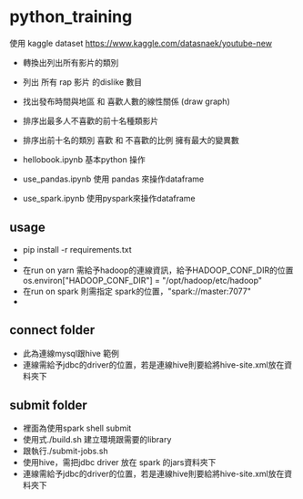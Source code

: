 # python_training

使用 kaggle dataset
https://www.kaggle.com/datasnaek/youtube-new

* 轉換出列出所有影片的類別
* 列出 所有 rap 影片 的dislike 數目
* 找出發布時間與地區 和 喜歡人數的線性關係  (draw graph)
* 排序出最多人不喜歡的前十名種類影片
* 排序出前十名的類別 喜歡 和 不喜歡的比例 擁有最大的變異數

*  hellobook.ipynb 基本python 操作
*  use_pandas.ipynb 使用 pandas 來操作dataframe
*  use_spark.ipynb 使用pyspark來操作dataframe

## usage 
*  pip install -r requirements.txt
*  
*  在run on yarn 需給予hadoop的連線資訊，給予HADOOP_CONF_DIR的位置os.environ["HADOOP_CONF_DIR"] = "/opt/hadoop/etc/hadoop"
*  在run on spark 則需指定 spark的位置，"spark://master:7077"
*
## connect folder
* 此為連線mysql跟hive 範例
* 連線需給予jdbc的driver的位置，若是連線hive則要給將hive-site.xml放在資料夾下


## submit folder
* 裡面為使用spark shell submit
* 使用式./build.sh 建立環境跟需要的library
* 跟執行./submit-jobs.sh 
* 使用hive，需把jdbc driver 放在 spark 的jars資料夾下
* 連線需給予jdbc的driver的位置，若是連線hive則要給將hive-site.xml放在資料夾下

 
